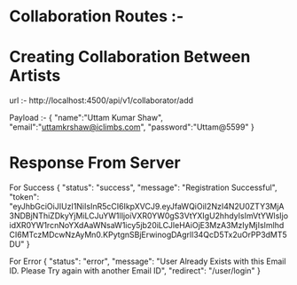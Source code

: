 # Collaboration Routes :- 
# Creating Collaboration Between Artists 

url :- http://localhost:4500/api/v1/collaborator/add

Payload :- {
  "name":"Uttam Kumar Shaw",
  "email":"uttamkrshaw@iclimbs.com",
  "password":"Uttam@5599"
}

# Response From Server
For Success
{
  "status": "success",
  "message": "Registration Successful",
  "token": "eyJhbGciOiJIUzI1NiIsInR5cCI6IkpXVCJ9.eyJfaWQiOiI2NzI4N2U0ZTY3MjA3NDBjNThiZDkyYjMiLCJuYW1lIjoiVXR0YW0gS3VtYXIgU2hhdyIsImVtYWlsIjoidXR0YW1rcnNoYXdAaWNsaW1icy5jb20iLCJleHAiOjE3MzA3MzIyMjIsImlhdCI6MTczMDcwNzAyMn0.KPytgnSBjErwinogDAgrll34QcD5Tx2uOrPP3dMT5DU"
}

For Error
{
  "status": "error",
  "message": "User Already Exists with this Email ID. Please Try again with another Email ID",
  "redirect": "/user/login"
}
